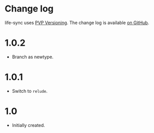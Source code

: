 Change log
==========

life-sync uses [PVP Versioning][1].
The change log is available [on GitHub][2].

# 1.0.2

* Branch as newtype.

# 1.0.1

* Switch to `relude`.

# 1.0

* Initially created.

[1]: https://pvp.haskell.org
[2]: https://github.com/kowainik/life-sync/releases
